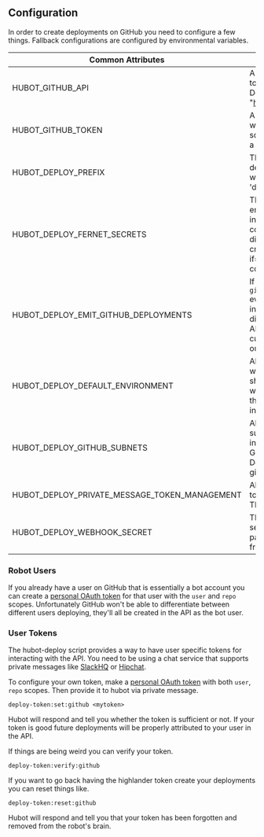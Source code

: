 ## Configuration

In order to create deployments on GitHub you need to configure a few things. Fallback configurations are configured by environmental variables.

| Common Attributes       |                                                 |
|-------------------------|-------------------------------------------------|
| HUBOT_GITHUB_API        | A String of the full URL to the GitHub API. Default: "https://api.github.com" |
| HUBOT_GITHUB_TOKEN      | A [personal oauth token][1] with repo_deployment scope. This is normally a bot account. |
| HUBOT_DEPLOY_PREFIX     | The thing to prefix your deployment commands with. Defaults to 'deploy' |
| HUBOT_DEPLOY_FERNET_SECRETS    | The key used for encrypting your tokens in the hubot's brain. A comma delimited set of different key tokens. To create one run `dd if=/dev/urandom bs=32 count=1 2>/dev/null | openssl base64` on a UNIX system.  |
| HUBOT_DEPLOY_EMIT_GITHUB_DEPLOYMENTS | If set to true a `github_deployment` event emit emitted instead of posting directly to the GitHub API. This allows for customization, check out the examples. |
| HUBOT_DEPLOY_DEFAULT_ENVIRONMENT | Allow for specifying which environment should be the default when it is omitted from the deployment request in chat. |
| HUBOT_DEPLOY_GITHUB_SUBNETS | Allow for specifying the subnets for your GitHub install, useful for GitHub Enterprise. Defaults to github.com's IP range. |
| HUBOT_DEPLOY_PRIVATE_MESSAGE_TOKEN_MANAGEMENT | Allow for messaging tokens to hubot in chat. This is going away. |
| HUBOT_DEPLOY_WEBHOOK_SECRET | The shared webhook secret to check payload signatures from GitHub. |

### Robot Users

If you already have a user on GitHub that is essentially a bot account you can create a [personal OAuth token][1] for that user with the `user` and `repo` scopes. Unfortunately GitHub won't be able to differentiate between different users deploying, they'll all be created in the API as the bot user.

### User Tokens

The hubot-deploy script provides a way to have user specific tokens for interacting with the API. You need to be using a chat service that supports private messages like [SlackHQ][2] or [Hipchat][3].

To configure your own token, make a [personal OAuth token][1] with both `user`, `repo` scopes. Then provide it to hubot via private message.

    deploy-token:set:github <mytoken>

Hubot will respond and tell you whether the token is sufficient or not. If your token is good future deployments will be properly attributed to your user in the API.

If things are being weird you can verify your token.

    deploy-token:verify:github

If you want to go back having the highlander token create your deployments you can reset things like.

    deploy-token:reset:github

Hubot will respond and tell you that your token has been forgotten and removed from the robot's brain.

[1]: https://github.com/settings/tokens
[2]: https://slack.com/is
[3]: https://www.hipchat.com
